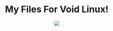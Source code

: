 <h1 align="center"> My Files For Void Linux! </h1>

<p align="center"> <img src="https://user-images.githubusercontent.com/105821940/192190593-2b15b458-447c-44c5-af10-0197c40fffad.png"/> </p>
